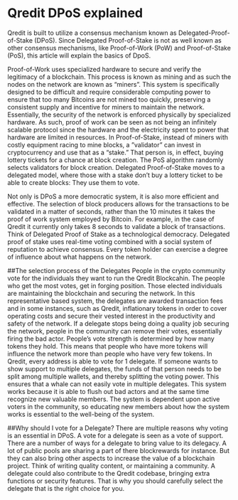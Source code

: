 # Qredit DPoS explained

Qredit is built to utilize a consensus mechanism known as Delegated-Proof-of-Stake (DPoS). Since Delegated Proof-of-Stake is not as well known as other consensus mechanisms, like Proof-of-Work (PoW) and Proof-of-Stake (PoS), this article will explain the basics of DpoS.

Proof-of-Work uses specialized hardware to secure and verify the legitimacy of a blockchain. This process is known as mining and as such the nodes on the network are known as “miners”. 
This system is specifically designed to be difficult and require considerable computing power to ensure that too many Bitcoins are not mined too quickly, preserving a consistent supply and incentive for miners to maintain the network. Essentially, the security of the network is enforced physically by specialized hardware. As such, proof of work can be seen as not being an infinitely scalable protocol since the hardware and the electricity spent to power that hardware are limited in resources.
In Proof-of-Stake, instead of miners with costly equipment racing to mine blocks,  a ”validator” can invest in cryptocurrency and use that as a “stake.” That person is, in effect, buying lottery tickets for a chance at block creation. The PoS algorithm randomly selects validators for block creation.
Delegated Proof-of-Stake moves to a delegated model, where those with a stake don’t buy a lottery ticket to be able to create blocks: They use them to vote.

Not only is DPoS a more democratic system, it is also more efficient and effective. The selection of block producers allows for the transactions to be validated in a matter of seconds, rather than the 10 minutes it takes the proof of work system employed by Bitcoin. For example, in the case of Qredit it currently only takes 8 seconds to validate a block of transactions. 
Think of Delegated Proof of Stake as a technological democracy. Delegated proof of stake uses real-time voting combined with a social system of reputation to achieve consensus. Every token holder can exercise a degree of influence about what happens on the network.

##The selection process of the Delegates
People in the crypto community vote for the individuals they want to run the Qredit Blockcahin. The people who get the most votes, get in forging position. Those elected individuals are maintaining the blockchain and securing the network. In this representative based system, the delegates are awarded transaction fees and in some instances, such as Qredit, inflationary tokens in order to cover operating costs and secure their vested interest in the productivity and safety of the network.
If a delegate stops being doing a quality job securing the network, people in the community can remove their votes, essentially firing the bad actor.
People’s vote strength is determined by how many tokens they hold. This means that people who have more tokens will influence the network more than people who have very few tokens. In Qredit, every address is able to vote for 1 delegate. If someone wants to show support to multiple delegates, the funds of that person needs to be split among multiple wallets, and thereby splitting the voting power. This ensures that a whale can not easily vote in multiple delegates.
This system works because it is able to flush out bad actors and at the same time recognize new valuable members. The system is dependent upon active voters in the community, so educating new members about how the system works is essential to the well-being of the system.

##Why should I vote for a Delegate?
There are multiple reasons why voting is an essential in DPoS. A vote for a delegate is seen as a vote of support. There are a number of ways for a delegate to bring value to its delegacy. A lot of public pools are sharing a part of there blockrewards for instance. But they can also bring other aspects to increase the value of a blockchain project. Think of writing quality content, or maintaining a community. A delegate could also contribute to the Qredit codebase, bringing extra functions or security features. That is why you should carefully select the delegate that is the right choice for you.